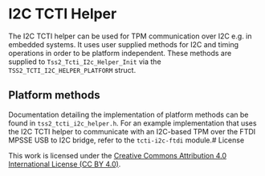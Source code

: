 # I2C TCTI Helper

The I2C TCTI helper can be used for TPM communication over I2C e.g. in embedded systems.
It uses user supplied methods for I2C and timing operations in order to be platform independent.
These methods are supplied to `Tss2_Tcti_I2c_Helper_Init` via the `TSS2_TCTI_I2C_HELPER_PLATFORM` struct.

## Platform methods

Documentation detailing the implementation of platform methods can be found in `tss2_tcti_i2c_helper.h`.
For an example implementation that uses the I2C TCTI helper to communicate with an I2C-based TPM over the
FTDI MPSSE USB to I2C bridge, refer to the `tcti-i2c-ftdi` module.# License

This work is licensed under the
[Creative Commons Attribution 4.0 International License (CC BY 4.0)](https://creativecommons.org/licenses/by/4.0/).
